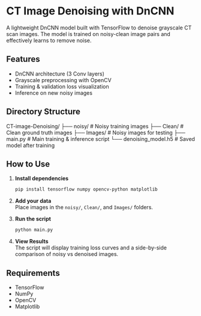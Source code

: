 # CT Image Denoising with DnCNN

A lightweight DnCNN model built with TensorFlow to denoise grayscale CT scan images. The model is trained on noisy-clean image pairs and effectively learns to remove noise.

## Features

- DnCNN architecture (3 Conv layers)
- Grayscale preprocessing with OpenCV
- Training & validation loss visualization
- Inference on new noisy images

##  Directory Structure
CT-image-Denoising/ ├── noisy/ # Noisy training images ├── Clean/ # Clean ground truth images ├── Images/ # Noisy images for testing ├── main.py # Main training & inference script └── denoising_model.h5 # Saved model after training

##  How to Use

1. **Install dependencies**
    ```bash
    pip install tensorflow numpy opencv-python matplotlib
    ```

2. **Add your data**  
   Place images in the `noisy/`, `Clean/`, and `Images/` folders.

3. **Run the script**
    ```bash
    python main.py
    ```

4. **View Results**  
   The script will display training loss curves and a side-by-side comparison of noisy vs denoised images.

## Requirements

- TensorFlow  
- NumPy  
- OpenCV  
- Matplotlib

